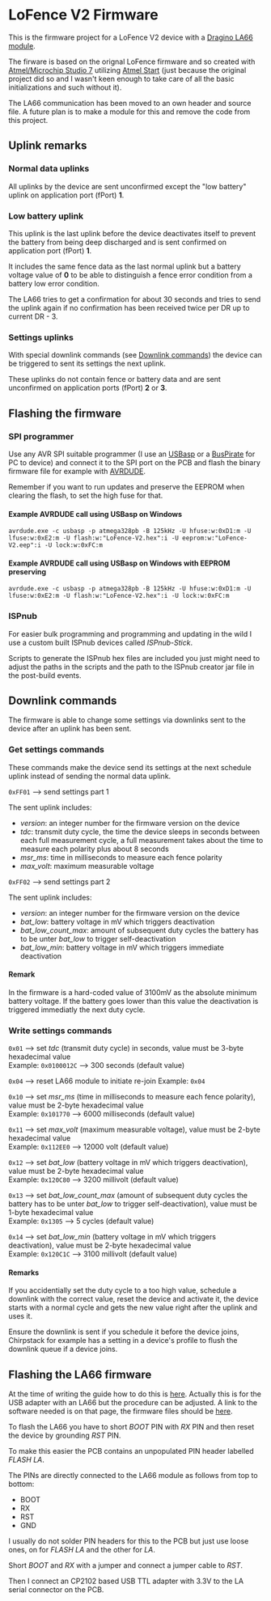 # LoFence V2 Firmware

This is the firmware project for a LoFence V2 device with a [Dragino LA66 module](https://www.dragino.com/products/lora/item/230-la66-lorawan-module.html).

The firware is based on the orignal LoFence firmware and so created with [Atmel/Microchip Studio 7](https://www.microchip.com/en-us/tools-resources/develop/microchip-studio) utilizing [Atmel Start](https://start.atmel.com/) (just because the original project did so and I wasn't keen enough to take care of all the basic initializations and such without it).

The LA66 communication has been moved to an own header and source file. A future plan is to make a module for this and remove the code from this project.

## Uplink remarks

### Normal data uplinks

All uplinks by the device are sent unconfirmed except the "low battery" uplink on application port (fPort) **1**.

### Low battery uplink

This uplink is the last uplink before the device deactivates itself to prevent the battery from being deep discharged and is sent confirmed on application port (fPort) **1**.

It includes the same fence data as the last normal uplink but a battery voltage value of **0** to be able to distinguish a fence error condition from a battery low error condition.

The LA66 tries to get a confirmation for about 30 seconds and tries to send the uplink again if no confirmation has been received twice per DR up to current DR - 3.

### Settings uplinks

With special downlink commands (see [Downlink commands](#downlink-commands)) the device can be triggered to sent its settings the next uplink.

These uplinks do not contain fence or battery data and are sent unconfirmed on application ports (fPort) **2** or **3**.

## Flashing the firmware

### SPI programmer

Use any AVR SPI suitable programmer (I use an [USBasp](https://www.fischl.de/usbasp/) or a [BusPirate](http://dangerousprototypes.com/docs/Bus_Pirate) for PC to device) and connect it to the SPI port on the PCB and flash the binary firmware file for example with [AVRDUDE](https://www.nongnu.org/avrdude/).

Remember if you want to run updates and preserve the EEPROM when clearing the flash, to set the high fuse for that.

#### Example AVRDUDE call using USBasp on Windows

    avrdude.exe -c usbasp -p atmega328pb -B 125kHz -U hfuse:w:0xD1:m -U lfuse:w:0xE2:m -U flash:w:"LoFence-V2.hex":i -U eeprom:w:"LoFence-V2.eep":i -U lock:w:0xFC:m

#### Example AVRDUDE call using USBasp on Windows with EEPROM preserving

    avrdude.exe -c usbasp -p atmega328pb -B 125kHz -U hfuse:w:0xD1:m -U lfuse:w:0xE2:m -U flash:w:"LoFence-V2.hex":i -U lock:w:0xFC:m

### ISPnub

For easier bulk programming and programming and updating in the wild I use a custom built ISPnub devices called *ISPnub-Stick*.

Scripts to generate the ISPnub hex files are included you just might need to adjust the paths in the scripts and the path to the ISPnub creator jar file in the post-build events.

## Downlink commands

The firmware is able to change some settings via downlinks sent to the device after an uplink has been sent.

### Get settings commands

These commands make the device send its settings at the next schedule uplink instead of sending the normal data uplink.

`0xFF01` --> send settings part 1

The sent uplink includes:

- *version*: an integer number for the firmware version on the device
- *tdc*: transmit duty cycle, the time the device sleeps in seconds between each full measurement cycle, a full measurement takes about the time to measure each polarity plus about 8 seconds
- *msr_ms*: time in milliseconds to measure each fence polarity
- *max_volt*: maximum measurable voltage

`0xFF02` --> send settings part 2

The sent uplink includes:

- *version*: an integer number for the firmware version on the device
- *bat_low*: battery voltage in mV which triggers deactivation
- *bat_low_count_max*: amount of subsequent duty cycles the battery has to be unter *bat_low* to trigger self-deactivation
- *bat_low_min*: battery voltage in mV which triggers immediate deactivation

#### Remark

In the firmware is a hard-coded value of 3100mV as the absolute minimum battery voltage. If the battery goes lower than this value the deactivation is triggered immediatly the next duty cycle.

### Write settings commands

`0x01` --> set *tdc* (transmit duty cycle) in seconds, value must be 3-byte hexadecimal value  
Example: `0x0100012C` --> 300 seconds (default value)

`0x04` --> reset LA66 module to initiate re-join
Example: `0x04`

`0x10` --> set *msr_ms* (time in milliseconds to measure each fence polarity), value must be 2-byte hexadecimal value  
Example: `0x101770` --> 6000 milliseconds (default value)

`0x11` --> set *max_volt* (maximum measurable voltage), value must be 2-byte hexadecimal value  
Example: `0x112EE0` --> 12000 volt (default value)

`0x12` --> set *bat_low* (battery voltage in mV which triggers deactivation), value must be 2-byte hexadecimal value  
Example: `0x120C80` --> 3200 millivolt (default value)

`0x13` --> set *bat_low_count_max* (amount of subsequent duty cycles the battery has to be unter *bat_low* to trigger self-deactivation), value must be 1-byte hexadecimal value  
Example: `0x1305` --> 5 cycles (default value)

`0x14` --> set *bat_low_min* (battery voltage in mV which triggers deactivation), value must be 2-byte hexadecimal value  
Example: `0x120C1C` --> 3100 millivolt (default value)

#### Remarks

If you accidentially set the duty cycle to a too high value, schedule a downlink with the correct value, reset the device and activate it, the device starts with a normal cycle and gets the new value right after the uplink and uses it.

Ensure the downlink is sent if you schedule it before the device joins, Chirpstack for example has a setting in a device's profile to flush the downlink queue if a device joins.

## Flashing the LA66 firmware

At the time of writing the guide how to do this is [here](http://wiki.dragino.com/xwiki/bin/view/Main/User%20Manual%20for%20LoRaWAN%20End%20Nodes/LA66%20USB%20LoRaWAN%20Adapter%20User%20Manual/#H1.10A0UpgradeFirmwareofLA66USBLoRaWANAdapter).
Actually this is for the USB adapter with an LA66 but the procedure can be adjusted.
A link to the software needed is on that page, the firmware files should be [here](https://www.dropbox.com/sh/sa4uitwn6xdku9u/AAACKj4j7lPeYg1T2OU2t0dfa/LoRaWAN%20End%20Node/LA66%20LoRaWAN%20module).

To flash the LA66 you have to short *BOOT* PIN with *RX* PIN and then reset the device by grounding *RST* PIN.

To make this easier the PCB contains an unpopulated PIN header labelled *FLASH LA*.

The PINs are directly connected to the LA66 module as follows from top to bottom:

- BOOT
- RX
- RST
- GND

I usually do not solder PIN headers for this to the PCB but just use loose ones, on for *FLASH LA* and the other for *LA*.

Short *BOOT* and *RX* with a jumper and connect a jumper cable to *RST*.

Then I connect an CP2102 based USB TTL adapter with 3.3V to the LA serial connector on the PCB.
